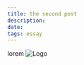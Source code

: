 ```yaml
---
title: the second post
description: 
date: 
tags: essay
---
```


lorem
![Logo][1]

[1]: https://commonmark.org/help/images/favicon.png "Creative Commons licensed"